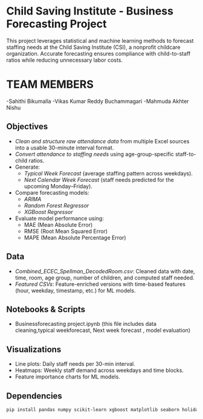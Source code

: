 # Child Saving Institute - Business Forecasting Project

This project leverages statistical and machine learning methods to forecast staffing needs at the Child Saving Institute (CSI), a nonprofit childcare organization. Accurate forecasting ensures compliance with child-to-staff ratios while reducing unnecessary labor costs.

# TEAM MEMBERS
-Sahithi Bikumalla
-Vikas Kumar Reddy Buchammagari
-Mahmuda Akhter Nishu

## Objectives

- *Clean and structure raw attendance data* from multiple Excel sources into a usable 30-minute interval format.
- *Convert attendance to staffing needs* using age-group-specific staff-to-child ratios.
- Generate:
  - *Typical Week Forecast* (average staffing pattern across weekdays).
  - *Next Calendar Week Forecast* (staff needs predicted for the upcoming Monday–Friday).
- Compare forecasting models:
  - *ARIMA*
  - *Random Forest Regressor*
  - *XGBoost Regressor*
- Evaluate model performance using:
  - MAE (Mean Absolute Error)
  - RMSE (Root Mean Squared Error)
  - MAPE (Mean Absolute Percentage Error)

## Data

- *Combined_ECEC_Spellman_DecodedRoom.csv*: Cleaned data with date, time, room, age group, number of children, and computed staff needed.
- *Featured CSVs*: Feature-enriched versions with time-based features (hour, weekday, timestamp, etc.) for ML models.

## Notebooks & Scripts

- Businessforecasting project.ipynb (this file includes data cleaning,typical weekforecast, Next week forecast , model evaluation)

## Visualizations

- Line plots: Daily staff needs per 30-min interval.
- Heatmaps: Weekly staff demand across weekdays and time blocks.
- Feature importance charts for ML models.

## Dependencies

```bash
pip install pandas numpy scikit-learn xgboost matplotlib seaborn holidays statsmodels
